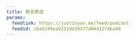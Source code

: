 ```yaml
---
title: 枫言枫语
params:
  feedlink: https://justinyan.me/feed/podcast
  feedid: c6a5249ea5232dd39377a94d1274ba40
---
```

